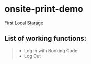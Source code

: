 # onsite-print-demo
First Local Starage

## List of working functions:
> - Log In with Booking Code
> - Log Out
